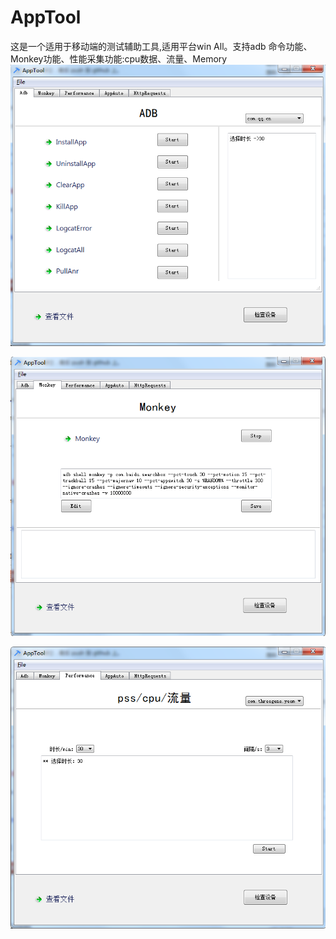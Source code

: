 # AppTool
这是一个适用于移动端的测试辅助工具,适用平台win All。支持adb 命令功能、Monkey功能、性能采集功能:cpu数据、流量、Memory
![image](https://github.com/GHyyy/AppTool/blob/master/adb.png)

![image](https://github.com/GHyyy/AppTool/blob/master/monkey.png)

![image](https://github.com/GHyyy/AppTool/blob/master/performance.png)
